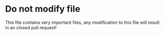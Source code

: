 # Do not modify file

This file contains very important files, any modification to this file will result in an closed pull request!